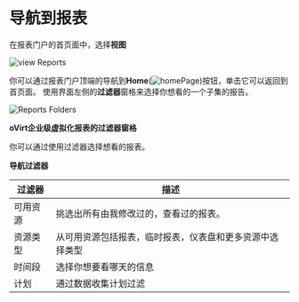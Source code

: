 # 导航到报表
在报表门户的首页面中，选择**视图**

![view Reports](images/oVirt_viewReports.png)

你可以通过报表门户顶端的导航到**Home**(![homePage](images/oVirt_Reports_Home.png))按钮，单击它可以返回到首页面。
使用界面左侧的**过滤器**窗格来选择你想看的一个子集的报告。

![Reports Folders](images/oVirt_Reports_Filters.png)

**oVirt企业级虚拟化报表的过滤器窗格**

你可以通过使用过滤器选择想看的报表。

**导航过滤器**


| 过滤器 | 描述 |
| ------ | ---- |
| 可用资源 | 挑选出所有由我修改过的，查看过的报表。 |
| 资源类型 | 从可用资源包括报表，临时报表，仪表盘和更多资源中选择类型 |
| 时间段 | 选择你想要看哪天的信息 |
| 计划 | 通过数据收集计划过滤 |
